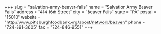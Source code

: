 +++
slug = "salvation-army-beaver-falls"
name = "Salvation Army Beaver Falls"
address = "414 16th Street"
city = "Beaver Falls"
state = "PA"
postal = "15010"
website = "http://www.pittsburghfoodbank.org/about/network/beaver/"
phone = "724-891-3605"
fax = "724-846-9551"
+++
